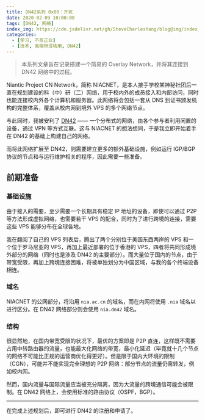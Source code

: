 ```yaml
---
title: DN42系列 0x00：开坑
date: 2020-02-09 10:00:00
tags: [DN42, 网络]
index_img: https://cdn.jsdelivr.net/gh/SteveCharlesYang/blog@img/index_img/dn42-0x00.jpg
categories:
  - [学习, 不务正业]
  - [技术, 高端但没啥用, DN42]
---
```


> 本系列文章旨在记录搭建一个简易的 Overlay Network，并将其连接到 DN42 网络中的过程。

Niantic Project CN Network，简称 NIACNET，是本人接手学校某神秘社团后一直在规划建设的科（中）研（二）网络，用于校内外的成员接入和内部访问，同时也能连接校内外各个计算机和服务器。此网络将会包括一套从 DNS 到证书颁发机构的完整体系，覆盖从校内网到境外 VPS 的多个网络节点。

与此同时，我被安利了 [DN42](https://dn42.net/) —— 一个分布式的网络，由各个参与者利用闲置的设备，通过 VPN 等方式互联。这与 NIACNET 的想法想同，于是我立即开始着手在 DN42 的基础上构建自己的网络。

而将此网络扩展至 DN42，则需要建立更多的额外基础设施，例如运行 IGP/BGP 协议的节点和与运行维护相关的程序，因此需要一些准备。

## 前期准备

### 基础设施

由于接入的需要，至少需要一个长期具有稳定 IP 地址的设备，即使可以通过 P2P 等方法形成虚拟网络，也需要若干 VPS 的配合，同时为了进行跨境的连接，需要这些 VPS 能够分布在全球各地。

我在翻阅了自己的 VPS 列表后，腾出了两个分别位于美国东西两岸的 VPS 和一个位于罗马尼亚的 VPS，再加上最近部署的位于香港的 VPS，四者将共同形成境外部分的网络（同时也是涉及 DN42 的主要部分）。而大量位于国内的节点，由于带宽受限，再加上跨境连接困难，将被单独划分为中国区域，与我的各个终端设备相连。

### 域名

NIACNET 的公网部分，将沿用 `nia.ac.cn` 的域名，而在内网将使用 `.nia` 域名以进行区分。在 DN42 网络部分则会使用 `nia.dn42` 域名。

### 结构

很显然地，在国内带宽受限的状况下，最优的方案即是 P2P 直连，这样既不需要占用中转路由器的流量，也能最大化网络的带宽，最小化延迟（毕竟就十几个节点的网络不可能比正规的运营商优化得更好）。但是限于国内大环境的限制（CGN），可能并不能实现完全理想的 P2P 网络：部分节点的流量仍需转发，例如校内网。

然而，国内流量与国际流量应当被充分隔离，因为大流量的跨境通信可能会被限制。在 DN42 网络上，会使用标准的路由协议（OSPF，BGP）。

- - -

在完成上述规划后，即可进行 DN42 的注册和申请了。